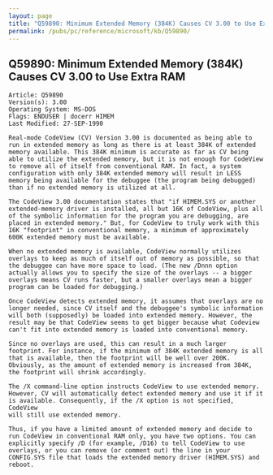 ```yaml
---
layout: page
title: "Q59890: Minimum Extended Memory (384K) Causes CV 3.00 to Use Extra RAM"
permalink: /pubs/pc/reference/microsoft/kb/Q59890/
---
```


## Q59890: Minimum Extended Memory (384K) Causes CV 3.00 to Use Extra RAM

	Article: Q59890
	Version(s): 3.00
	Operating System: MS-DOS
	Flags: ENDUSER | docerr HIMEM
	Last Modified: 27-SEP-1990
	
	Real-mode CodeView (CV) Version 3.00 is documented as being able to
	run in extended memory as long as there is at least 384K of extended
	memory available. This 384K minimum is accurate as far as CV being
	able to utilize the extended memory, but it is not enough for CodeView
	to remove all of itself from conventional RAM. In fact, a system
	configuration with only 384K extended memory will result in LESS
	memory being available for the debuggee (the program being debugged)
	than if no extended memory is utilized at all.
	
	The CodeView 3.00 documentation states that "if HIMEM.SYS or another
	extended-memory driver is installed, all but 16K of CodeView, plus all
	of the symbolic information for the program you are debugging, are
	placed in extended memory." But, for CodeView to truly work with this
	16K "footprint" in conventional memory, a minimum of approximately
	600K extended memory must be available.
	
	When no extended memory is available, CodeView normally utilizes
	overlays to keep as much of itself out of memory as possible, so that
	the debuggee can have more space to load. (The new /Dnnn option
	actually allows you to specify the size of the overlays -- a bigger
	overlays means CV runs faster, but a smaller overlays mean a bigger
	program can be loaded for debugging.)
	
	Once CodeView detects extended memory, it assumes that overlays are no
	longer needed, since CV itself and the debuggee's symbolic information
	will both (supposedly) be loaded into extended memory. However, the
	result may be that CodeView seems to get bigger because what Codeview
	can't fit into extended memory is loaded into conventional memory.
	
	Since no overlays are used, this can result in a much larger
	footprint. For instance, if the minimum of 384K extended memory is all
	that is available, then the footprint will be well over 200K.
	Obviously, as the amount of extended memory is increased from 384K,
	the footprint will shrink accordingly.
	
	The /X command-line option instructs CodeView to use extended memory.
	However, CV will automatically detect extended memory and use it if it
	is available. Consequently, if the /X option is not specified, CodeView
	will still use extended memory.
	
	Thus, if you have a limited amount of extended memory and decide to
	run CodeView in conventional RAM only, you have two options. You can
	explicitly specify /D (for example, /D16) to tell CodeView to use
	overlays, or you can remove (or comment out) the line in your
	CONFIG.SYS file that loads the extended memory driver (HIMEM.SYS) and
	reboot.
